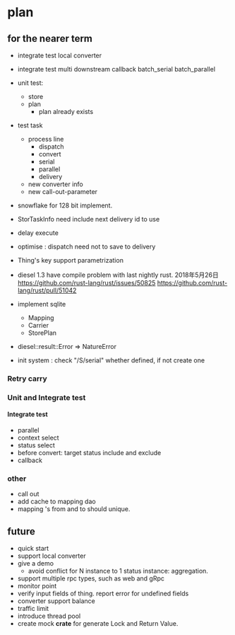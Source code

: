 # plan

## for the nearer term

* integrate test
    local converter

* integrate test
    multi downstream
    callback
    batch_serial
    batch_parallel
* unit test:
  * store 
  * plan 
    - plan already exists
* test task
  * process line
    * dispatch
    * convert
    * serial
    * parallel
    * delivery
  * new converter info 
  * new call-out-parameter
* snowflake for 128 bit implement.
* StorTaskInfo
    need include next delivery id to use
* delay execute
* optimise : dispatch need not to save to delivery
* Thing's key support parametrization
* diesel 1.3 have compile problem with last nightly rust. 2018年5月26日
https://github.com/rust-lang/rust/issues/50825
https://github.com/rust-lang/rust/pull/51042
* implement sqlite
  * Mapping
  * Carrier
  * StorePlan
* diesel::result::Error => NatureError
* init system : check "/S/serial" whether defined, if not create one


### Retry carry

### Unit and Integrate test 

#### Integrate test
* parallel
* context select
* status select
* before convert: target status include and exclude
* callback

### other

* call out
* add cache to mapping dao
* mapping 's from and to should unique. 

## future

* quick start
* support local converter
* give a demo
  * avoid conflict for N instance to 1 status instance: aggregation.
* support multiple rpc types, such as web and gRpc
* monitor point
* verify input fields of thing. report error for undefined fields
* converter support balance
* traffic limit
* introduce thread pool
* create mock **crate** for generate Lock and Return Value.
